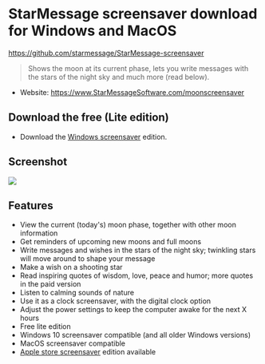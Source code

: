 # StarMessage screensaver download for Windows and MacOS
https://github.com/starmessage/StarMessage-screensaver

> Shows the moon at its current phase, lets you write messages with the stars of the night sky and much more (read below).

- Website: https://www.StarMessageSoftware.com/moonscreensaver

## Download the free (Lite edition)
- Download the [Windows screensaver](https://github.com/starmessage/StarMessage-screensaver/blob/master/Windows%20screensaver%20download/starmessage-setup.exe) edition.

## Screenshot
[![](https://www.starmessagesoftware.com/mystyle/images/screensaver-mac-screenshot-1-small.png)](https://www.starmessagesoftware.com/moonscreensaver)

## Features
- View the current (today's) moon phase, together with other moon information
- Get reminders of upcoming new moons and full moons
- Write messages and wishes in the stars of the night sky; twinkling stars will move around to shape your message
- Make a wish on a shooting star
- Read inspiring quotes of wisdom, love, peace and humor; more quotes in the paid version
- Listen to calming sounds of nature
- Use it as a clock screensaver, with the digital clock option
- Adjust the power settings to keep the computer awake for the next X hours
- Free lite edition
- Windows 10 screensaver compatible (and all older Windows versions) 
- MacOS screensaver compatible
- [Apple store screensaver](https://www.starmessagesoftware.com/moonscreensaver/macos-screen-saver-on-mac-apple-store.html) edition available
